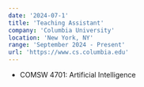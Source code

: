 ```yaml
---
date: '2024-07-1'
title: 'Teaching Assistant'
company: 'Columbia University'
location: 'New York, NY'
range: 'September 2024 - Present'
url: 'https://www.cs.columbia.edu'
---
```


- COMSW 4701: Artificial Intelligence
